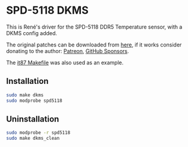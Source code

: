 # SPD-5118 DKMS

This is René's driver for the SPD-5118 DDR5 Temperature sensor, with a DKMS config added.

The original patches can be downloaded from [here](https://t2sde.org/packages/linux), if it works consider donating to the author: [Patreon](https://www.patreon.com/renerebe), [GitHub Sponsors](https://github.com/sponsors/rxrbln/).

The [it87 Makefile](https://github.com/a1wong/it87/blob/master/Makefile) was also used as an example.

## Installation

```sh
sudo make dkms
sudo modprobe spd5118
```

## Uninstallation

```sh
sudo modprobe -r spd5118
sudo make dkms_clean
```

